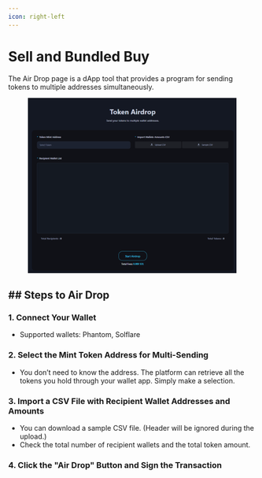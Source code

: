 ```yaml
---
icon: right-left
---
```


# Sell and Bundled Buy

The Air Drop page is a dApp tool that provides a program for sending tokens to multiple addresses simultaneously.

<figure><img src="../.gitbook/assets/air_drop.png" alt=""><figcaption></figcaption></figure>

## ## Steps to Air Drop

### 1. Connect Your Wallet

* Supported wallets: Phantom, Solflare

### 2. Select the Mint Token Address for Multi-Sending

* You don’t need to know the address. The platform can retrieve all the tokens you hold through your wallet app. Simply make a selection.

### 3. Import a CSV File with Recipient Wallet Addresses and Amounts

* You can download a sample CSV file. (Header will be ignored during the upload.)
* Check the total number of recipient wallets and the total token amount.

### 4. Click the "Air Drop" Button and Sign the Transaction
